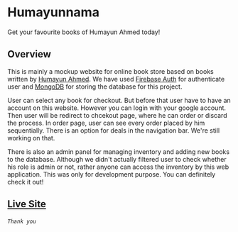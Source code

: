 # Humayunnama

Get your favourite books of Humayun Ahmed today!

## Overview
This is mainly a mockup website for online book store based on books written by [Humayun Ahmed](https://en.wikipedia.org/wiki/Humayun_Ahmed). We have used [Firebase Auth](https://firebase.google.com/docs/auth) for authenticate user and [MongoDB](https://www.mongodb.com/) for storing the database for this project.

User can select any book for checkout. But before that user have to have an account on this website. However you can login with your google account. Then user will be redirect to chcekout page, where he can order or discard the process. In order page, user can see every order placed by him sequentially. There is an option for deals in the navigation bar. We're still working on that.

There is also an admin panel for managing inventory and adding new books to the database. Although we didn't actually filtered user to check whether his role is admin or not, rather anyone can access the inventory by this web application. This was only for development purpose. You can definitely check it out!


## [Live Site](https://humayun-nama.firebaseapp.com/)

###### `Thank you`

